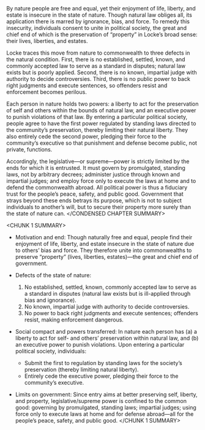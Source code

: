 <CONDENSED CHAPTER SUMMARY>
By nature people are free and equal, yet their enjoyment of life, liberty, and estate is insecure in the state of nature. Though natural law obliges all, its application there is marred by ignorance, bias, and force. To remedy this insecurity, individuals consent to unite in political society, the great and chief end of which is the preservation of “property” in Locke’s broad sense: their lives, liberties, and estates.

Locke traces this move from nature to commonwealth to three defects in the natural condition. First, there is no established, settled, known, and commonly accepted law to serve as a standard in disputes; natural law exists but is poorly applied. Second, there is no known, impartial judge with authority to decide controversies. Third, there is no public power to back right judgments and execute sentences, so offenders resist and enforcement becomes perilous.

Each person in nature holds two powers: a liberty to act for the preservation of self and others within the bounds of natural law, and an executive power to punish violations of that law. By entering a particular political society, people agree to have the first power regulated by standing laws directed to the community’s preservation, thereby limiting their natural liberty. They also entirely cede the second power, pledging their force to the community’s executive so that punishment and defense become public, not private, functions.

Accordingly, the legislative—or supreme—power is strictly limited by the ends for which it is entrusted. It must govern by promulgated, standing laws, not by arbitrary decrees; administer justice through known and impartial judges; and employ force only to execute the laws at home and to defend the commonwealth abroad. All political power is thus a fiduciary trust for the people’s peace, safety, and public good. Government that strays beyond these ends betrays its purpose, which is not to subject individuals to another’s will, but to secure their property more surely than the state of nature can.
</CONDENSED CHAPTER SUMMARY>

<CHUNK 1 SUMMARY>
- Motivation and end: Though naturally free and equal, people find their enjoyment of life, liberty, and estate insecure in the state of nature due to others’ bias and force. They therefore unite into commonwealths to preserve “property” (lives, liberties, estates)—the great and chief end of government.

- Defects of the state of nature:
  1) No established, settled, known, commonly accepted law to serve as a standard in disputes (natural law exists but is ill-applied through bias and ignorance).
  2) No known, impartial judge with authority to decide controversies.
  3) No power to back right judgments and execute sentences; offenders resist, making enforcement dangerous.

- Social compact and powers transferred: In nature each person has (a) a liberty to act for self- and others’ preservation within natural law, and (b) an executive power to punish violations. Upon entering a particular political society, individuals:
  - Submit the first to regulation by standing laws for the society’s preservation (thereby limiting natural liberty).
  - Entirely cede the executive power, pledging their force to the community’s executive.

- Limits on government: Since entry aims at better preserving self, liberty, and property, legislative/supreme power is confined to the common good: governing by promulgated, standing laws; impartial judges; using force only to execute laws at home and for defense abroad—all for the people’s peace, safety, and public good.
</CHUNK 1 SUMMARY>